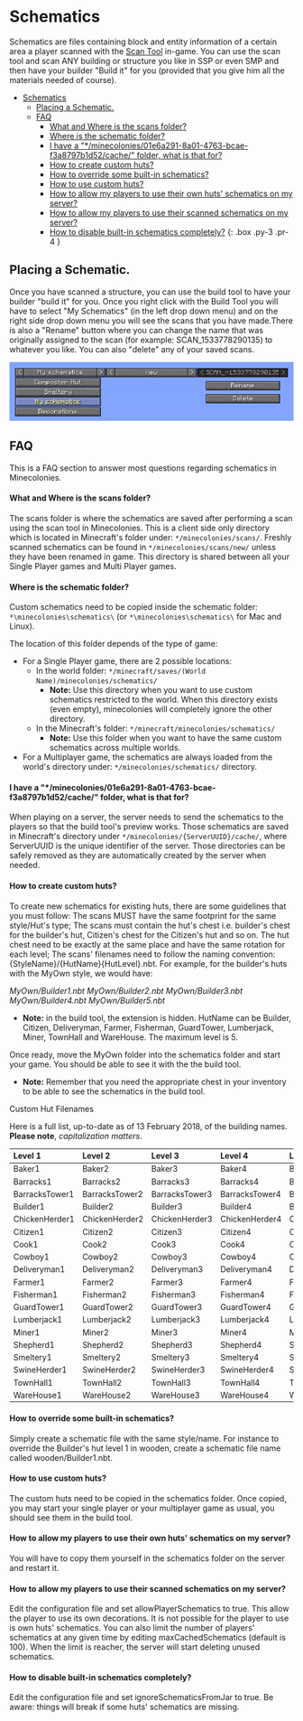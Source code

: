 # Schematics

Schematics are files containing block and entity information of a certain area a player scanned with the [Scan Tool](../source/items/scantool) in-game. You can use the scan tool and scan ANY building or structure you like in SSP or even SMP and then have your builder "Build it" for you (provided that you give him all the materials needed of course).

- [Schematics](#schematics)
  - [Placing a Schematic.](#placing-a-schematic)
  - [FAQ](#faq)
      - [What and Where is the scans folder?](#what-and-where-is-the-scans-folder)
      - [Where is the schematic folder?](#where-is-the-schematic-folder)
      - [I have a "*/minecolonies/01e6a291-8a01-4763-bcae-f3a8797b1d52/cache/" folder, what is that for?](#i-have-a-%22minecolonies01e6a291-8a01-4763-bcae-f3a8797b1d52cache%22-folder-what-is-that-for)
      - [How to create custom huts?](#how-to-create-custom-huts)
      - [How to override some built-in schematics?](#how-to-override-some-built-in-schematics)
      - [How to use custom huts?](#how-to-use-custom-huts)
      - [How to allow my players to use their own huts' schematics on my server?](#how-to-allow-my-players-to-use-their-own-huts-schematics-on-my-server)
      - [How to allow my players to use their scanned schematics on my server?](#how-to-allow-my-players-to-use-their-scanned-schematics-on-my-server)
      - [How to disable built-in schematics completely?](#how-to-disable-built-in-schematics-completely)
{: .box .py-3 .pr-4 }

## Placing a Schematic.

Once you have scanned a structure, you can use the build tool to have your builder "build it" for you. Once you right click with the Build Tool you will have to select "My Schematics" (in the left drop down menu) and on the right side drop down menu you will see the scans that you have made.There is also a "Rename" button where you can change the name that was originally assigned to the scan (for example: SCAN_1533778290135) to whatever you like. You can also "delete" any of your saved scans.

![Schematic](../../assets/images/tutorial/schematic.png)

## FAQ

This is a FAQ section to answer most questions regarding schematics in Minecolonies.

#### What and Where is the scans folder?

The scans folder is where the schematics are saved after performing a scan using the scan tool in Minecolonies. This is a client side only directory which is located in Minecraft's folder under: `*/minecolonies/scans/`. Freshly scanned schematics can be found in `*/minecolonies/scans/new/` unless they have been renamed in game. This directory is shared between all your Single Player games and Multi Player games.

#### Where is the schematic folder?

Custom schematics need to be copied inside the schematic folder: `*\minecolonies\schematics\` (or `*\minecolonies\schematics\` for Mac and Linux).

The location of this folder depends of the type of game:

- For a Single Player game, there are 2 possible locations:
  * In the world folder: `*/minecraft/saves/(World Name)/minecolonies/schematics/`
    + **Note:** Use this directory when you want to use custom schematics restricted to the world. When this directory exists (even empty), minecolonies will completely ignore the other directory.
  * In the Minecraft's folder: `*/minecraft/minecolonies/schematics/`
    + **Note:** Use this folder when you want to have the same custom schematics across multiple worlds.
- For a Multiplayer game, the schematics are always loaded from the world's directory under: `*/minecolonies/schematics/` directory.

#### I have a "*/minecolonies/01e6a291-8a01-4763-bcae-f3a8797b1d52/cache/" folder, what is that for?

When playing on a server, the server needs to send the schematics to the players so that the build tool's preview works. Those schematics are saved in Minecraft's directory under `*/minecolonies/{ServerUUID}/cache/`, where ServerUUID is the unique identifier of the server. Those directories can be safely removed as they are automatically created by the server when needed.

#### How to create custom huts?

To create new schematics for existing huts, there are some guidelines that you must follow: The scans MUST have the same footprint for the same style/Hut's type; The scans must contain the hut's chest i.e. builder's chest for the builder's hut, Citizen's chest for the Citizen's hut and so on. The hut chest need to be exactly at the same place and have the same rotation for each level; The scans' filenames need to follow the naming convention: {StyleName}/{HutName}{HutLevel}.nbt. For example, for the builder's huts with the MyOwn style, we would have:

*MyOwn/Builder1.nbt*
*MyOwn/Builder2.nbt*
*MyOwn/Builder3.nbt*
*MyOwn/Builder4.nbt*
*MyOwn/Builder5.nbt*

- **Note:** in the build tool, the extension is hidden. HutName can be Builder, Citizen, Deliveryman, Farmer, Fisherman, GuardTower, Lumberjack, Miner, TownHall and WareHouse. The maximum level is 5.

Once ready, move the MyOwn folder into the schematics folder and start your game. You should be able to see it with the the build tool.

- **Note:** Remember that you need the appropriate chest in your inventory to be able to see the schematics in the build tool.

Custom Hut Filenames

Here is a full list, up-to-date as of 13 February 2018, of the building names. **Please note**, *capitalization matters*.

| Level 1        | Level 2        | Level 3        | Level 4        | Level 5        |
| :------------- | :------------- | :------------- | :------------- | :------------- |
| Baker1         | Baker2         | Baker3         | Baker4         | Baker5         |
| Barracks1      | Barracks2      | Barracks3      | Barracks4      | Barracks5      |
| BarracksTower1 | BarracksTower2 | BarracksTower3 | BarracksTower4 | BarracksTower5 |
| Builder1       | Builder2       | Builder3       | Builder4       | Builder5       |
| ChickenHerder1 | ChickenHerder2 | ChickenHerder3 | ChickenHerder4 | ChickenHerder5 |
| Citizen1       | Citizen2       | Citizen3       | Citizen4       | Citizen5       |
| Cook1          | Cook2          | Cook3          | Cook4          | Cook5          |
| Cowboy1        | Cowboy2        | Cowboy3        | Cowboy4        | Cowboy5        |
| Deliveryman1   | Deliveryman2   | Deliveryman3   | Deliveryman4   | Deliveryman5   |
| Farmer1        | Farmer2        | Farmer3        | Farmer4        | Farmer5        |
| Fisherman1     | Fisherman2     | Fisherman3     | Fisherman4     | Fisherman5     |
| GuardTower1    | GuardTower2    | GuardTower3    | GuardTower4    | GuardTower5    |
| Lumberjack1    | Lumberjack2    | Lumberjack3    | Lumberjack4    | Lumberjack5    |
| Miner1         | Miner2         | Miner3         | Miner4         | Miner5         |
| Shepherd1      | Shepherd2      | Shepherd3      | Shepherd4      | Shepherd5      |
| Smeltery1      | Smeltery2      | Smeltery3      | Smeltery4      | Smeltery5      |
| SwineHerder1   | SwineHerder2   | SwineHerder3   | SwineHerder4   | SwineHerder5   |
| TownHall1      | TownHall2      | TownHall3      | TownHall4      | TownHall5      |
| WareHouse1     | WareHouse2     | WareHouse3     | WareHouse4     | WareHouse5     |

#### How to override some built-in schematics?

Simply create a schematic file with the same style/name. For instance to override the Builder's hut level 1 in wooden, create a schematic file name called wooden/Builder1.nbt.

#### How to use custom huts?

The custom huts need to be copied in the schematics folder. Once copied, you may start your single player or your multiplayer game as usual, you should see them in the build tool.

#### How to allow my players to use their own huts' schematics on my server?

You will have to copy them yourself in the schematics folder on the server and restart it.

#### How to allow my players to use their scanned schematics on my server?

Edit the configuration file and set allowPlayerSchematics to true. This allow the player to use its own decorations. It is not possible for the player to use is own huts' schematics. You can also limit the number of players' schematics at any given time by editing maxCachedSchematics (default is 100). When the limit is reacher, the server will start deleting unused schematics.

#### How to disable built-in schematics completely?

Edit the configuration file and set ignoreSchematicsFromJar to true. Be aware: things will break if some huts' schematics are missing. 

